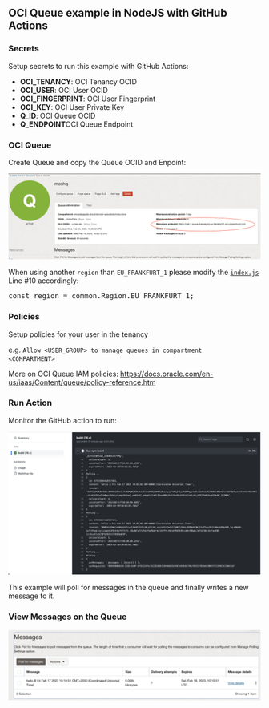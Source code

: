 ## OCI Queue example in NodeJS with GitHub Actions

### Secrets

Setup secrets to run this example with GitHub Actions:

<ul>
    <li><b>OCI_TENANCY</b>: OCI Tenancy OCID</li>
    <li><b>OCI_USER</b>: OCI User OCID</li>
    <li><b>OCI_FINGERPRINT</b>: OCI User Fingerprint</li>
    <li><b>OCI_KEY</b>: OCI User Private Key</li>
    <li><b>Q_ID</b>: OCI Queue OCID</li>
    <li><b>Q_ENDPOINT</b>OCI Queue Endpoint</li>
</ul>

### OCI Queue

Create Queue and copy the Queue OCID and Enpoint:

<p>
<img src="endpoint.png" width="800" />

<p>
When using another <code>region</code> than <code>EU_FRANKFURT_1</code> please modify the 
<a href="https://github.com/mikarinneoracle/oci-queue-node/blob/main/index.js#L10">
<code>index.js</code></a> Line #10 accordingly:

<pre>
const region = common.Region.EU_FRANKFURT_1;
</pre>

### Policies

Setup policies for your user in the tenancy

e.g. <code>Allow &lt;USER_GROUP&gt; to manage queues in compartment &lt;COMPARTMENT&gt;</code>

More on OCI Queue IAM policies: https://docs.oracle.com/en-us/iaas/Content/queue/policy-reference.htm

### Run Action

Monitor the GitHub action to run:

<p>
<img src="action.png" width="800" />

<p>
This example will poll for messages in the queue and finally writes a new message to it.

### View Messages on the Queue

<img src="messages.png" width="800" />
